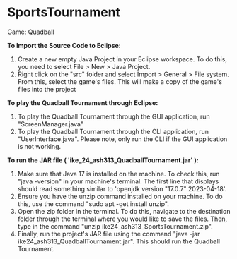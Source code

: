 # SportsTournament
Game: Quadball

<b>To Import the Source Code to Eclipse:</b>
1. Create a new empty Java Project in your Eclipse workspace. To do this, you need to select File > New > Java Project.
2. Right click on the "src" folder and select Import > General > File system. From this, select the game's files. This will make a copy of the game's files into the project

<b>To play the Quadball Tournament through Eclipse:</b>
1. To play the Quadball Tournament through the GUI application, run "ScreenManager.java"
2. To play the Quadball Tournament through the CLI application, run "UserInterface.java". Please note, only run the CLI if the GUI application is not working.

<b>To run the JAR file ( 'ike_24_ash313_QuadballTournament.jar' ):</b>
1. Make sure that Java 17 is installed on the machine. To check this, run "java -version" in your machine's terminal. The first line that displays should read something similar to 'openjdk version "17.0.7" 2023-04-18'. 
2. Ensure you have the unzip command installed on your machine. To do this, use the command "sudo apt -get install unzip".
3. Open the zip folder in the terminal. To do this, navigate to the destination folder through the terminal where you would like to save the files. Then, type in the command "unzip ike24_ash313_SportsTournament.zip".
4. Finally, run the project's JAR file using the command "java -jar ike24_ash313_QuadballTournament.jar". This should run the Quadball Tournament.